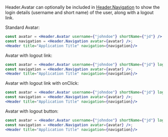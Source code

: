 Header.Avatar can optionally be included in [Header.Navigation](#/Navigation?id=headernavigation) to show the login details (username and short name) of the user, along with a logout link.

Standard Avatar:
<!-- prettier-ignore-start -->
```jsx
const avatar = <Header.Avatar username={"johndoe"} shortName={"jd"} />
const navigation = <Header.Navigation avatar={avatar} />;
<Header title="Application Title" navigation={navigation}/>
```
<!-- prettier-ignore-end -->

Avatar with logout link:
<!-- prettier-ignore-start -->
```jsx
const avatar = <Header.Avatar username={"johndoe"} shortName={"jd"} logoutURL={"/logout"} />
const navigation = <Header.Navigation avatar={avatar} />;
<Header title="Application Title" navigation={navigation}/>
```
<!-- prettier-ignore-end -->

Avatar with logout link with onClick:
<!-- prettier-ignore-start -->
```jsx
const avatar = <Header.Avatar username={"johndoe"} shortName={"jd"} logoutURL={"/logout"} logoutClick={() => console.log("logout")}/>
const navigation = <Header.Navigation avatar={avatar} />;
<Header title="Application Title" navigation={navigation}/>
```
<!-- prettier-ignore-end -->

Avatar with logout button:
<!-- prettier-ignore-start -->
```jsx
const avatar = <Header.Avatar username={"johndoe"} shortName={"jd"} logoutClick={() => console.log("logout")}/>
const navigation = <Header.Navigation avatar={avatar} />;
<Header title="Application Title" navigation={navigation}/>
```
<!-- prettier-ignore-end -->